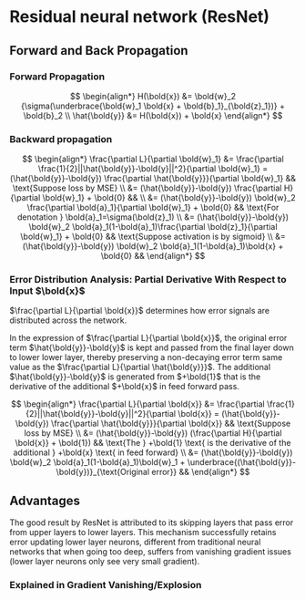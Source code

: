 # Residual neural network (ResNet)

## Forward and Back Propagation

### Forward Propagation

$$
\begin{align*}
H(\bold{x}) &= \bold{w}_2 {\sigma(\underbrace{\bold{w}_1 \bold{x} + \bold{b}_1}_{\bold{z}_1})} + \bold{b}_2 \\
\hat{\bold{y}} &= H(\bold{x}) + \bold{x}
\end{align*}
$$

### Backward propagation

$$
\begin{align*}
\frac{\partial L}{\partial \bold{w}_1} &=
\frac{\partial \frac{1}{2}||\hat{\bold{y}}-\bold{y}||^2}{\partial \bold{w}_1}
= (\hat{\bold{y}}-\bold{y}) \frac{\partial \hat{\bold{y}}}{\partial \bold{w}_1} && \text{Suppose loss by MSE} \\
&= (\hat{\bold{y}}-\bold{y}) \frac{\partial H}{\partial \bold{w}_1} + \bold{0} && \\
&= (\hat{\bold{y}}-\bold{y}) \bold{w}_2 \frac{\partial \bold{a}_1}{\partial \bold{w}_1} + \bold{0} && \text{For denotation } \bold{a}_1=\sigma(\bold{z}_1) \\
&= (\hat{\bold{y}}-\bold{y}) \bold{w}_2 \bold{a}_1(1-\bold{a}_1)\frac{\partial \bold{z}_1}{\partial \bold{w}_1} + \bold{0} && \text{Suppose activation is by sigmoid} \\
&= (\hat{\bold{y}}-\bold{y}) \bold{w}_2 \bold{a}_1(1-\bold{a}_1)\bold{x} + \bold{0} &&
\end{align*}
$$

### Error Distribution Analysis: Partial Derivative With Respect to Input $\bold{x}$

$\frac{\partial L}{\partial \bold{x}}$ determines how error signals are distributed across the network.

In the expression of $\frac{\partial L}{\partial \bold{x}}$, the original error term $\hat{\bold{y}}-\bold{y}$ is kept and passed from the final layer down to lower lower layer, thereby preserving a non-decaying error term same value as the $\frac{\partial L}{\partial \hat{\bold{y}}}$.
The additional $\hat{\bold{y}}-\bold{y}$ is generated from $+\bold{1}$ that is the derivative of the additional $+\bold{x}$ in feed forward pass.

$$
\begin{align*}
\frac{\partial L}{\partial \bold{x}} &=
\frac{\partial \frac{1}{2}||\hat{\bold{y}}-\bold{y}||^2}{\partial \bold{x}}
= (\hat{\bold{y}}-\bold{y}) \frac{\partial \hat{\bold{y}}}{\partial \bold{x}} && \text{Suppose loss by MSE} \\
&= (\hat{\bold{y}}-\bold{y}) (\frac{\partial H}{\partial \bold{x}} + \bold{1}) && \text{The } +\bold{1} \text{ is the derivative of the additional } +\bold{x} \text{ in feed forward} \\
&= (\hat{\bold{y}}-\bold{y}) \bold{w}_2 \bold{a}_1(1-\bold{a}_1)\bold{w}_1 +
\underbrace{(\hat{\bold{y}}-\bold{y})}_{\text{Original error}} &&
\end{align*}
$$

## Advantages

The good result by ResNet is attributed to its skipping layers that pass error from upper layers to lower layers.
This mechanism successfully retains error updating lower layer neurons, different from traditional neural networks that when going too deep, suffers from vanishing gradient issues (lower layer neurons only see very small gradient).

### Explained in Gradient Vanishing/Explosion

